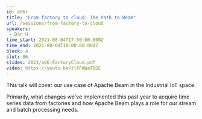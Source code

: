 ```yaml
---
id: a06r
title: "From factory to cloud: The Path to Beam"
url: /sessions/from-factory-to-cloud
speakers:
 - Dan H
time_start: 2021-08-04T17:50:00.000Z
time_end: 2021-08-04T18:00:00.000Z
block: a
slot: 06
slides: 2021/a06-FactoryCloud.pdf
video: https://youtu.be/zlXFWWaTIGE
---
```


This talk will cover our use case of Apache Beam in the Industrial IoT space.

Primarily, what changes we've implemented this past year to acquire time series data from factories and how Apache Beam plays a role for our stream and batch processing needs.
